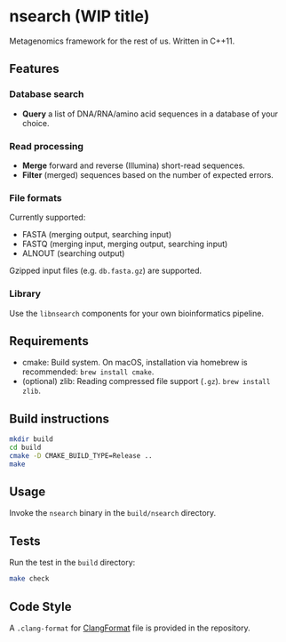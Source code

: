# nsearch (WIP title)

Metagenomics framework for the rest of us. Written in C++11.

## Features

### Database search

- **Query** a list of DNA/RNA/amino acid sequences in a database of your choice.

### Read processing

- **Merge** forward and reverse (Illumina) short-read sequences.
- **Filter** (merged) sequences based on the number of expected errors.

### File formats
Currently supported:

- FASTA (merging output, searching input)
- FASTQ (merging input, merging output, searching input)
- ALNOUT (searching output)

Gzipped input files (e.g. `db.fasta.gz`) are supported.

### Library

Use the `libnsearch` components for your own bioinformatics pipeline.

## Requirements

* cmake: Build system. On macOS, installation via homebrew is recommended: `brew install cmake`.
* (optional) zlib: Reading compressed file support (`.gz`). `brew install zlib`.

## Build instructions

```bash
mkdir build
cd build
cmake -D CMAKE_BUILD_TYPE=Release ..
make
```

## Usage

Invoke the `nsearch` binary in the `build/nsearch` directory.

## Tests

Run the test in the `build` directory:

```bash
make check
```

## Code Style

A `.clang-format` for [ClangFormat](https://clang.llvm.org/docs/ClangFormat.html) file is provided in the repository. 
